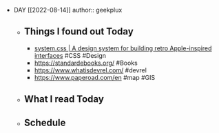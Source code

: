 - DAY [[2022-08-14]]
  author:: geekplux
	- ## Things I found out Today
		- [system.css | A design system for building retro Apple-inspired interfaces](https://sakofchit.github.io/system.css/) #CSS #Design
		- https://standardebooks.org/ #Books
		- https://www.whatisdevrel.com/ #devrel
		- https://www.paperoad.com/en #map #GIS
	- ## What I read Today
	- ## Schedule